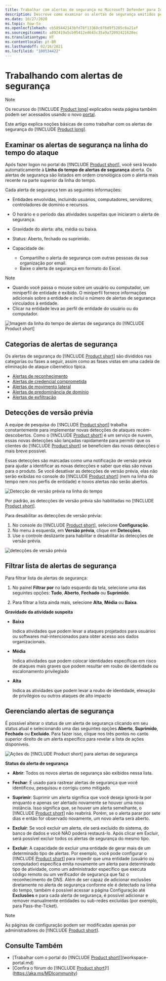 ```yaml
---
title: Trabalhar com alertas de segurança no Microsoft Defender para Identidade
description: Descreve como examinar os alertas de segurança emitidos pelo Microsoft Defender para Identidade
ms.date: 10/27/2020
ms.topic: how-to
ms.openlocfilehash: cb589442143bfd78f13360c076d9f5205c0a21af
ms.sourcegitcommit: a892419a5cb95412e4643c35a9a72092421628ec
ms.translationtype: HT
ms.contentlocale: pt-BR
ms.lasthandoff: 02/16/2021
ms.locfileid: "100534422"
---
```

# <a name="working-with-security-alerts"></a>Trabalhando com alertas de segurança

> [!NOTE]
> Os recursos do [!INCLUDE [Product long](includes/product-long.md)] explicados nesta página também podem ser acessados usando o novo [portal](https://portal.cloudappsecurity.com).

Este artigo explica noções básicas de como trabalhar com os alertas de segurança do [!INCLUDE [Product long](includes/product-long.md)].

<a name="review-suspicious-activities-on-the-attack-time-line"></a>

## <a name="review-security-alerts-on-the-attack-timeline"></a>Examinar os alertas de segurança na linha do tempo do ataque 

Após fazer logon no portal do [!INCLUDE [Product short](includes/product-short.md)], você será levado automaticamente à **Linha do tempo de alertas de segurança** aberta. Os alertas de segurança são listados em ordem cronológica com o alerta mais recente na parte superior da linha do tempo.

Cada alerta de segurança tem as seguintes informações:

- Entidades envolvidas, incluindo usuários, computadores, servidores, controladores de domínio e recursos.

- O horário e o período das atividades suspeitas que iniciaram o alerta de segurança.
- Gravidade do alerta: alta, média ou baixa.
- Status: Aberto, fechado ou suprimido.
- Capacidade de:
  - Compartilhe o alerta de segurança com outras pessoas da sua organização por email.
  - Baixe o alerta de segurança em formato do Excel.

> [!NOTE]
>
> - Quando você passa o mouse sobre um usuário ou computador, um miniperfil de entidade é exibido. O miniperfil fornece informações adicionais sobre a entidade e inclui o número de alertas de segurança vinculados à entidade.
> - Clicar na entidade leva ao perfil de entidade do usuário ou do computador.

![Imagem da linha do tempo de alertas de segurança do [!INCLUDE [Product short](includes/product-short.md)]](media/sa-timeline.png)

## <a name="security-alert-categories"></a>Categorias de alertas de segurança

Os alertas de segurança do [!INCLUDE [Product short](includes/product-short.md)] são divididos nas categorias ou fases a seguir, assim como as fases vistas em uma cadeia de eliminação de ataque cibernético típica.

- [Alertas de reconhecimento](reconnaissance-alerts.md)
- [Alertas de credencial comprometida](compromised-credentials-alerts.md)
- [Alertas de movimento lateral](lateral-movement-alerts.md)
- [Alertas de predominância de domínio](domain-dominance-alerts.md)
- [Alertas de exfiltração](exfiltration-alerts.md)

## <a name="preview-detections"></a>Detecções de versão prévia 

A equipe de pesquisa do [!INCLUDE [Product short](includes/product-short.md)] trabalha constantemente para implementar novas detecções de ataques recém-descobertos. Como o [!INCLUDE [Product short](includes/product-short.md)] é um serviço de nuvem, essas novas detecções são lançadas rapidamente para permitir que os clientes do [!INCLUDE [Product short](includes/product-short.md)] se beneficiem das novas detecções o mais breve possível.

Essas detecções são marcadas como uma notificação de versão prévia para ajudar a identificar as novas detecções e saber que elas são novas para o produto. Se você desativar as detecções de versão prévia, elas não serão exibidas no console do [!INCLUDE [Product short](includes/product-short.md)] (nem na linha do tempo nem nos perfis de entidade) e novos alertas não serão abertos.

![Detecção de versão prévia na linha do tempo](media/preview-detection-in-timeline.png)

Por padrão, as detecções de versão prévia são habilitadas no [!INCLUDE [Product short](includes/product-short.md)].

Para desabilitar as detecções de versão prévia:

1. No console do [!INCLUDE [Product short](includes/product-short.md)], selecione **Configuração**.
1. No menu à esquerda, em **Versão prévia**, clique em **Detecções**.
1. Use o controle deslizante para habilitar e desabilitar às detecções de versão prévia.

![detecções de versão prévia](media/preview-detections.png)

## <a name="filter-security-alerts-list"></a>Filtrar lista de alertas de segurança

Para filtrar lista de alertas de segurança:

1. No painel **Filtrar por** no lado esquerdo da tela, selecione uma das seguintes opções: **Tudo**, **Aberto**, **Fechado** ou **Suprimido**.

1. Para filtrar a lista ainda mais, selecione **Alta**, **Média** ou **Baixa**.

**Gravidade da atividade suspeita**

- **Baixa**

    Indica atividades que podem levar a ataques projetados para usuários ou softwares mal-intencionados para obter acesso aos dados organizacionais.

- **Média**

    Indica atividades que podem colocar identidades específicas em risco de ataques mais graves que podem resultar em roubo de identidade ou escalonamento privilegiado

- **Alta**

    Indica as atividades que podem levar a roubo de identidade, elevação de privilégios ou outros ataques de alto impacto

## <a name="managing-security-alerts"></a>Gerenciando alertas de segurança

É possível alterar o status de um alerta de segurança clicando em seu status atual e selecionando uma das seguintes opções **Aberto**, **Suprimido**, **Fechado** ou **Excluído**.
Para fazer isso, clique nos três pontos no canto superior direito de um alerta específico para revelar a lista de ações disponíveis.

![Ações do [!INCLUDE [Product short](includes/product-short.md)] para alertas de segurança](media/sa-actions.png)

**Status do alerta de segurança**

- **Abrir**: Todos os novos alertas de segurança são exibidos nessa lista.

- **Fechar**: É usado para rastrear alertas de segurança que você identificou, pesquisou e corrigiu como mitigado.

- **Suprimir**: Suprimir um alerta significa que você deseja ignorá-la por enquanto e apenas ser alertado novamente se houver uma nova instância. Isso significa que, se houver um alerta semelhante, o [!INCLUDE [Product short](includes/product-short.md)] não reabrirá. Porém, se o alerta parar por sete dias e então for observado novamente, um novo alerta será aberto.

- **Excluir**: Se você excluir um alerta, ele será excluído do sistema, do banco de dados e você NÃO poderá restaurá-lo. Após clicar em Excluir, será possível excluir todos os alertas de segurança do mesmo tipo.

- **Excluir**: A capacidade de excluir uma entidade de gerar mais de um determinado tipo de alertas. Por exemplo, você pode configurar o [!INCLUDE [Product short](includes/product-short.md)] para impedir que uma entidade (usuário ou computador) específica emita novamente um alerta para determinado tipo de atividade, como um administrador específico que executa código remoto ou um verificador de segurança que faz o reconhecimento de DNS. Além de ser capaz de adicionar exclusões diretamente no alerta de segurança conforme ele é detectado na linha do tempo, também é possível acessar a página Configuração até **Exclusões** e para cada alerta de segurança, é possível adicionar e remover manualmente entidades ou sub-redes excluídas (por exemplo, para Pass-the-Ticket).

> [!NOTE]
> As páginas de configuração podem ser modificadas apenas por administradores do [!INCLUDE [Product short](includes/product-short.md)].

## <a name="see-also"></a>Consulte Também

- [Trabalhar com o portal do [!INCLUDE [Product short](includes/product-short.md)]](workspace-portal.md)
- [Confira o fórum do [!INCLUDE [Product short](includes/product-short.md)]!](https://aka.ms/MDIcommunity)
